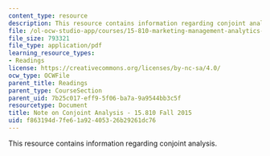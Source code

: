 ```yaml
---
content_type: resource
description: This resource contains information regarding conjoint analysis.
file: /ol-ocw-studio-app/courses/15-810-marketing-management-analytics-frameworks-and-applications-fall-2015/f863194d7fe61a92405326b29261dc76_MIT15_810F15_Conjoint.pdf
file_size: 793321
file_type: application/pdf
learning_resource_types:
- Readings
license: https://creativecommons.org/licenses/by-nc-sa/4.0/
ocw_type: OCWFile
parent_title: Readings
parent_type: CourseSection
parent_uid: 7b25c017-eff9-5f06-ba7a-9a9544bb3c5f
resourcetype: Document
title: Note on Conjoint Analysis - 15.810 Fall 2015
uid: f863194d-7fe6-1a92-4053-26b29261dc76
---
```

This resource contains information regarding conjoint analysis.